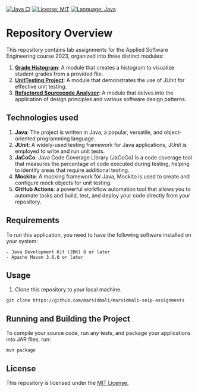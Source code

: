 [![Java CI](https://github.com/marsidmali/marsidmali-seip-assignments/actions/workflows/main.yml/badge.svg)](https://github.com/marsidmali/marsidmali-seip-assignments/actions/workflows/main.yml)
[![License: MIT](https://img.shields.io/badge/License-MIT-yellow.svg)](https://opensource.org/licenses/MIT)
[![Language: Java](https://img.shields.io/badge/Language-Java-blue.svg)](https://www.java.com/)

# Repository Overview

This repository contains lab assignments for the Applied Software Engineering course 2023, organized into three distinct modules:

1. [**Grade Histogram**](https://github.com/marsidmali/marsidmali-seip-assignments/tree/development/gradeshistogram): A module that creates a histogram to visualize student grades from a provided file.
2. [**UnitTesting Project**](https://github.com/marsidmali/marsidmali-seip-assignments/tree/development/unittesting): A module that demonstrates the use of JUnit for effective unit testing.
3. [**Refactored Sourcecode Analyzer**](https://github.com/marsidmali/marsidmali-seip-assignments/tree/development/sourcecodeanalyzer): A module that delves into the application of design principles and various software design patterns.

## Technologies used

1. **Java**: The project is written in Java, a popular, versatile, and object-oriented programming language.
2. **JUnit**: A widely-used testing framework for Java applications, JUnit is employed to write and run unit tests.
3. **JaCoCo**: Java Code Coverage Library (JaCoCo) is a code coverage tool that measures the percentage of code executed during testing, helping to identify areas that require additional testing.
4. **Mockito**: A mocking framework for Java, Mockito is used to create and configure mock objects for unit testing.
5. **GitHub Actions**: a powerful workflow automation tool that allows you to automate tasks and build, test, and deploy your code directly from your repository.

## Requirements
To run this application, you need to have the following software installed on your system:

    - Java Development Kit (JDK) 8 or later
    - Apache Maven 3.6.0 or later

## Usage
1. Clone this repository to your local machine.

```
git clone https://github.com/marsidmali/marsidmali-seip-assignments
```

## Running  and Building the Project
To compile your source code, run any tests, and package your applications into JAR files, run:
     
    mvn package


## License
This repository is licensed under the [MIT License.](https://github.com/marsidmali/marsidmali-seip-assignments/blob/development/LICENSE)
